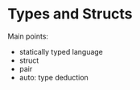 # Types and Structs
Main points:   
+ statically typed language  
+ struct  
+ pair  
+ auto: type deduction